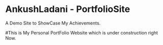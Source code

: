 # AnkushLadani - PortfolioSite
A Demo Site to ShowCase My Achievements.

#This is My Personal PortFolio Website which is under construction right Now.
